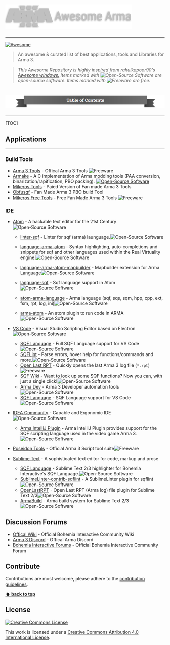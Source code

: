 # <img src="https://raw.githubusercontent.com/jokoho48/Awesome-Arma/master/media/main-awesomeArma.png" width="400" alt="awesome arma 3">

------

[![Awesome](https://cdn.rawgit.com/sindresorhus/awesome/d7305f38d29fed78fa85652e3a63e154dd8e8829/media/badge.svg)](https://github.com/sindresorhus/awesome)

> An awesome & curated list of best applications, tools and Libraries for Arma 3.

> *This Awesome Repository is highly inspired from rahulkapoor90's [Awesome windows.](https://github.com/Awesome-Windows "Awesome windows")*
> *Items marked with ![Open-Source Software][OSS Icon] are open-source software. Items marked with ![Freeware][Freeware Icon] are free.*



# <img src="https://raw.githubusercontent.com/jokoho48/Awesome-Arma/master/media/TOC.png" alt="table of contents">

------

[TOC]



## Applications

------

### Build Tools

- [Arma 3 Tools](https://store.steampowered.com/app/233800/Arma_3_Tools/) - Offical Arma 3 Tools ![Freeware][Freeware Icon]
- [Armake](https://github.com/KoffeinFlummi/armake) - A C implementation of Arma modding tools (PAA conversion, binarization/rapification, PBO packing). [![Open-Source Software][OSS Icon]](https://github.com/KoffeinFlummi/armake)
- [Mikeros Tools](https://armaservices.maverick-applications.com/Products/MikerosDosTools/) - Paied Version of Fan made Arma 3 Tools
- [Obfusqf](https://obfusqf.com/) - Fan Made Arma 3 PBO build Tool
- [Mikeros Free Tools](https://armaservices.maverick-applications.com/Products/MikerosDosTools/FileBrowserFree) - Free Fan Made Arma 3 Tools ![Freeware][Freeware Icon]

### IDE

- [Atom](https://atom.io/) - A hackable text editor for the 21st Century![Open-Source Software][OSS Icon]
  - [linter-sqf](https://atom.io/packages/linter-sqf) - Linter for sqf (arma) launguage.![Open-Source Software][OSS Icon]

  - [language-arma-atom](https://atom.io/packages/language-arma-atom) - Syntax highlighting, auto-completions and snippets for sqf and other languages used within the Real Virtuality engine.![Open-Source Software][OSS Icon]

  - [language-arma-atom-mapbuilder](https://atom.io/packages/language-arma-atom-mapbuilder) - Mapbuilder extension for Arma Language![Open-Source Software][OSS Icon]

  - [language-sqf](https://atom.io/packages/language-sqf) - Sqf language support in Atom![Open-Source Software][OSS Icon]

  - [atom-arma-language](https://atom.io/packages/atom-arma-language) - Arma language (sqf, sqs, sqm, hpp, cpp, ext, fsm, rpt, log, ini)![Open-Source Software][OSS Icon]

  - [arma-atom](https://atom.io/packages/arma-atom) - An atom plugin to run code in ARMA![Open-Source Software][OSS Icon]
- [VS Code](https://code.visualstudio.com/) - Visual Studio Scripting Editor based on Electron![Open-Source Software][OSS Icon]
  - [SQF Language](https://marketplace.visualstudio.com/items?itemName=Armitxes.sqf) - Full SQF Language support for VS Code![Open-Source Software][OSS Icon]
  - [SQFLint](https://marketplace.visualstudio.com/items?itemName=skacekachna.sqflint) - Parse errors, hover help for functions/commands and more.![Open-Source Software][OSS Icon]
  - [Open Last RPT](https://marketplace.visualstudio.com/items?itemName=bux578.vscode-openlastrpt) - Quickly opens the last Arma 3 log file (`*.rpt`)![Freeware][Freeware Icon]
  - [SQF Wiki](https://marketplace.visualstudio.com/items?itemName=EelisLynne.sqf-wiki) - Want to look up some SQF functions? Now you can, with just a single click!![Open-Source Software][OSS Icon]
  - [Arma Dev](https://marketplace.visualstudio.com/items?itemName=ole1986.arma-dev) - Arma 3 Developer automation tools![Open-Source Software][OSS Icon]
  - [SQF Language](https://marketplace.visualstudio.com/items?itemName=vlad333000.sqf) - SQF Language support for VS Code![Open-Source Software][OSS Icon]

- [IDEA Community](https://www.jetbrains.com/idea) - Capable and Ergonomic IDE ![Open-Source Software][OSS Icon]

  - [Arma IntelliJ Plugin](https://plugins.jetbrains.com/plugin/9254-arma-intellij-plugin) - Arma IntelliJ Plugin provides support for the SQF scripting language used in the video game Arma 3.![Open-Source Software][OSS Icon]
- [Poseidon Tools](https://community.bistudio.com/wiki/Poseidon_Tools) - Official Arma 3 Script tool suite![Freeware][Freeware Icon]
- [Sublime Text](http://www.sublimetext.com/) - A sophisticated text editor for code, markup and prose

  - [SQF Language](https://packagecontrol.io/packages/SQF%20Language) - Sublime Text 2/3 highlighter for Bohemia Interactive's SQF Language.![Open-Source Software][OSS Icon]
  - [SublimeLinter-contrib-sqflint](https://packagecontrol.io/packages/SublimeLinter-contrib-sqflint) - A SublimeLinter plugin for sqflint![Open-Source Software][OSS Icon]
  - [OpenLastRPT](https://packagecontrol.io/packages/OpenLastRPT) - Open Last RPT (Arma log) file plugin for Sublime Text 2/3![Open-Source Software][OSS Icon]
  - [ArmaBuild](https://packagecontrol.io/packages/ArmaBuild) - Arma build system for Sublime Text 2/3![Open-Source Software][OSS Icon]



## Discussion Forums

- [Offical Wiki](https://community.bistudio.com/wiki/Main_Page) - Official Bohemia Interactive Community Wiki
- [Arma 3 Discord]() - Offical Arma Discord
- [Bohemia Interactive Forums](http://forums.bistudio.com/) - Official Bohemia Interactive Community Forum

## Contribute

Contributions are most welcome, please adhere to the [contribution guidelines](Contributing.md).

**[⬆ back to top](#applications)**

## License

[![Creative Commons License](http://i.creativecommons.org/l/by/4.0/88x31.png)](http://creativecommons.org/licenses/by/4.0/)

This work is licensed under a [Creative Commons Attribution 4.0 International License](http://creativecommons.org/licenses/by/4.0/).

[Freeware Icon]: https://cdn.jsdelivr.net/gh/jokoho48/Awesome-Arma@cd6f6b271675898d4f67b020d613ca549dc9a552/media/free.svg
[OSS Icon]: https://cdn.jsdelivr.net/gh/jokoho48/Awesome-Arma@cd6f6b271675898d4f67b020d613ca549dc9a552/media/OSS.svg